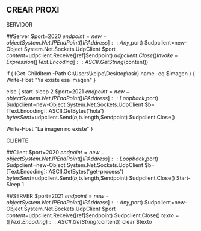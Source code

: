 ## CREAR PROXI


SERVIDOR

##Server
$port=2020
$endpoint = new-object System.Net.IPEndPoint ([IPAddress]::Any,$port)
$udpclient=new-Object System.Net.Sockets.UdpClient $port
$content=$udpclient.Receive([ref]$endpoint)
$udpclient.Close()
Invoke-Expression ([Text.Encoding]::ASCII.GetString($content))



if ( (Get-ChildItem -Path C:\Users\keipo\Desktop\asir).name -eq $imagen )
{ 
    Write-Host "Ya existe esa imagen"
}

else
{
start-sleep 2
$port=2021
$endpoint = new-object System.Net.IPEndPoint ([IPAddress]::Loopback,$port)
$udpclient=new-Object System.Net.Sockets.UdpClient
$b=[Text.Encoding]::ASCII.GetBytes('hola')
$bytesSent=$udpclient.Send($b,$b.length,$endpoint)
$udpclient.Close()

Write-Host "La imagen no existe"
}


CLIENTE

##Client
$port=2020
$endpoint = new-object System.Net.IPEndPoint ([IPAddress]::Loopback,$port)
$udpclient=new-Object System.Net.Sockets.UdpClient
$b=[Text.Encoding]::ASCII.GetBytes('get-process')
$bytesSent=$udpclient.Send($b,$b.length,$endpoint)
$udpclient.Close()
Start-Sleep 1


##SERVER
$port=2021
$endpoint = new-object System.Net.IPEndPoint ([IPAddress]::Any,$port)
$udpclient=new-Object System.Net.Sockets.UdpClient $port
$content=$udpclient.Receive([ref]$endpoint)
$udpclient.Close()
$texto= ([Text.Encoding]::ASCII.GetString($content))
clear
$texto

